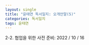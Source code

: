 ```yaml
---
layout: single
title: "윤태연 독서일지: 오개안말(5)"
categories: 독서일지
tags: 윤태연
---
```


2-2. 협업을 위한 사전 준비: 2022 / 10 / 16
